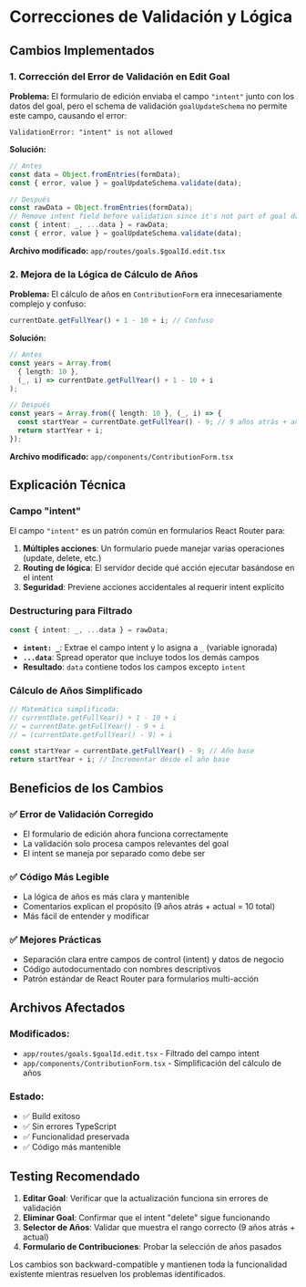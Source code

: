 # Correcciones de Validación y Lógica

## Cambios Implementados

### 1. **Corrección del Error de Validación en Edit Goal**

**Problema:**
El formulario de edición enviaba el campo `"intent"` junto con los datos del goal, pero el schema de validación `goalUpdateSchema` no permite este campo, causando el error:

```
ValidationError: "intent" is not allowed
```

**Solución:**

```typescript
// Antes
const data = Object.fromEntries(formData);
const { error, value } = goalUpdateSchema.validate(data);

// Después
const rawData = Object.fromEntries(formData);
// Remove intent field before validation since it's not part of goal data
const { intent: _, ...data } = rawData;
const { error, value } = goalUpdateSchema.validate(data);
```

**Archivo modificado:** `app/routes/goals.$goalId.edit.tsx`

### 2. **Mejora de la Lógica de Cálculo de Años**

**Problema:**
El cálculo de años en `ContributionForm` era innecesariamente complejo y confuso:

```typescript
currentDate.getFullYear() + 1 - 10 + i; // Confuso
```

**Solución:**

```typescript
// Antes
const years = Array.from(
  { length: 10 },
  (_, i) => currentDate.getFullYear() + 1 - 10 + i
);

// Después
const years = Array.from({ length: 10 }, (_, i) => {
  const startYear = currentDate.getFullYear() - 9; // 9 años atrás + año actual = 10 total
  return startYear + i;
});
```

**Archivo modificado:** `app/components/ContributionForm.tsx`

## Explicación Técnica

### Campo "intent"

El campo `"intent"` es un patrón común en formularios React Router para:

1. **Múltiples acciones**: Un formulario puede manejar varias operaciones (update, delete, etc.)
2. **Routing de lógica**: El servidor decide qué acción ejecutar basándose en el intent
3. **Seguridad**: Previene acciones accidentales al requerir intent explícito

### Destructuring para Filtrado

```typescript
const { intent: _, ...data } = rawData;
```

- **`intent: _`**: Extrae el campo intent y lo asigna a `_` (variable ignorada)
- **`...data`**: Spread operator que incluye todos los demás campos
- **Resultado**: `data` contiene todos los campos excepto `intent`

### Cálculo de Años Simplificado

```typescript
// Matemática simplificada:
// currentDate.getFullYear() + 1 - 10 + i
// = currentDate.getFullYear() - 9 + i
// = (currentDate.getFullYear() - 9) + i

const startYear = currentDate.getFullYear() - 9; // Año base
return startYear + i; // Incrementar desde el año base
```

## Beneficios de los Cambios

### ✅ **Error de Validación Corregido**

- El formulario de edición ahora funciona correctamente
- La validación solo procesa campos relevantes del goal
- El intent se maneja por separado como debe ser

### ✅ **Código Más Legible**

- La lógica de años es más clara y mantenible
- Comentarios explican el propósito (9 años atrás + actual = 10 total)
- Más fácil de entender y modificar

### ✅ **Mejores Prácticas**

- Separación clara entre campos de control (intent) y datos de negocio
- Código autodocumentado con nombres descriptivos
- Patrón estándar de React Router para formularios multi-acción

## Archivos Afectados

### Modificados:

- `app/routes/goals.$goalId.edit.tsx` - Filtrado del campo intent
- `app/components/ContributionForm.tsx` - Simplificación del cálculo de años

### Estado:

- ✅ Build exitoso
- ✅ Sin errores TypeScript
- ✅ Funcionalidad preservada
- ✅ Código más mantenible

## Testing Recomendado

1. **Editar Goal**: Verificar que la actualización funciona sin errores de validación
2. **Eliminar Goal**: Confirmar que el intent "delete" sigue funcionando
3. **Selector de Años**: Validar que muestra el rango correcto (9 años atrás + actual)
4. **Formulario de Contribuciones**: Probar la selección de años pasados

Los cambios son backward-compatible y mantienen toda la funcionalidad existente mientras resuelven los problemas identificados.

